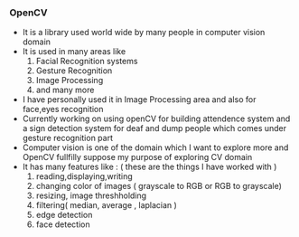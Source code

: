 ### OpenCV
* It is a library used world wide by many people in computer vision domain
* It is used in many areas like 
   1. Facial Recognition systems
   2. Gesture Recognition
   3. Image Processing
   4. and many more
* I have personally used it in Image Processing area and also for face,eyes recognition
* Currently working on using openCV for building attendence system and a sign detection system for deaf and dump people which comes under gesture recognition part
* Computer vision is one of the domain which I want to explore more and OpenCV fullfilly suppose my purpose of exploring CV domain
* It has many features like : ( these are the things I have worked with )
   1. reading,displaying,writing
   2. changing color of images ( grayscale to RGB or RGB to grayscale)
   3. resizing, image threshholding
   4. filtering( median, average , laplacian )
   5. edge detection
   6. face detection 
